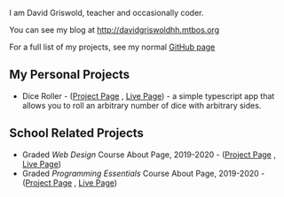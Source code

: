 I am David Griswold, teacher and occasionally coder.

You can see my blog at <http://davidgriswoldhh.mtbos.org>

For a full list of my projects, see my normal [GitHub page](https://www.github.com/DavidRGriswold)

## My Personal Projects

*  Dice Roller - ([Project Page](https://www.github.com/DavidRGriswold/dice-roller) , [Live Page](https://davidrgriswold.github.io/dice-roller)) - a simple typescript app that allows you to roll an arbitrary number of dice with arbitrary sides. 

## School Related Projects

*  Graded *Web Design* Course About Page, 2019-2020 - ([Project Page](https://github.com/DavidRGriswold/graded-web-design-about-page-2019) , [Live Page](https://davidrgriswold.github.io/graded-web-design-about-page-2019/))
*  Graded *Programming Essentials* Course About Page, 2019-2020 - ([Project Page](https://github.com/DavidRGriswold/graded-programming-essentials-about-page-2019) , [Live Page](https://davidrgriswold.github.io/graded-programming-essentials-about-page-2019/))
